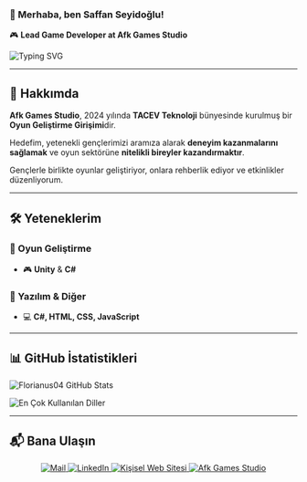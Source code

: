 ### 👋 Merhaba, ben **Saffan Seyidoğlu**!

🎮 **Lead Game Developer at Afk Games Studio**  

![Typing SVG](https://readme-typing-svg.herokuapp.com?color=%2336BCF7&size=24&center=true&vCenter=true&width=500&lines=Lead+Game+Developer;Unity+Game+Developer;Frontend+Developer;Web+Developer)

---

## 🏢 Hakkımda

**Afk Games Studio**, 2024 yılında **TACEV Teknoloji** bünyesinde kurulmuş bir **Oyun Geliştirme Girişimi**dir.  

Hedefim, yetenekli gençlerimizi aramıza alarak **deneyim kazanmalarını sağlamak** ve oyun sektörüne **nitelikli bireyler kazandırmaktır**.  

Gençlerle birlikte oyunlar geliştiriyor, onlara rehberlik ediyor ve etkinlikler düzenliyorum.

---

## 🛠️ Yeteneklerim

### 🔹 Oyun Geliştirme

- 🎮 **Unity** & **C#**

### 🔹 Yazılım & Diğer

- 💻 **C#, HTML, CSS, JavaScript**

---

## 📊 GitHub İstatistikleri
![Florianus04 GitHub Stats](https://github-readme-stats.vercel.app/api?username=Florianus04&show_icons=true&theme=radical)

![En Çok Kullanılan Diller](https://github-readme-stats.vercel.app/api/top-langs/?username=Florianus04&layout=compact&theme=radical)

---

## 📬 Bana Ulaşın

<p align="center">
  <a href="mailto:saffanduygun@gmail.com">
    <img src="https://img.shields.io/badge/%20Mail-D14836?style=for-the-badge&logo=gmail&logoColor=white" alt="Mail">
  </a>
  <a href="https://www.linkedin.com/in/saffan-seyido%C4%9Flu-4ab7b3244/">
    <img src="https://img.shields.io/badge/%20LinkedIn-0077B5?style=for-the-badge&logo=linkedin&logoColor=white" alt="LinkedIn">
  </a>
  <a href="https://saffanseyidoglu.com">
    <img src="https://img.shields.io/badge/%20Kişisel%20Web%20Sitesi-1E1E1E?style=for-the-badge&logo=dev.to&logoColor=white" alt="Kişisel Web Sitesi">
  </a>
  <a href="https://afkgamesstudio.com">
    <img src="https://img.shields.io/badge/%20Afk%20Games%20Studio-000000?style=for-the-badge&logo=unity&logoColor=white" alt="Afk Games Studio">
  </a>
</p>
